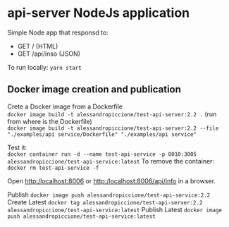# api-server NodeJs application

Simple Node app that responsd to:

- GET / (HTML)
- GET /api/inso (JSON)

To run locally: `yarn start`

## Docker image creation and publication

Crete a Docker image from a Dockerfile  
`docker image build -t alessandropiccione/test-api-server:2.2 .` (run from where is the Dockerfile)  
`docker image build -t alessandropiccione/test-api-server:2.2 --file "./examples/api service/Dockerfile" "./examples/api service"`

Test it:  
`docker container run -d --name test-api-service -p 8010:3005 alessandropiccione/test-api-service:latest`
To remove the container: `docker rm test-api-service -f`

Open <http:/localhost:8006> or <http:/localhost:8006/api/info> in a browser.

Publish `docker image push alessandropiccione/test-api-service:2.2`  
Create Latest `docker tag alessandropiccione/test-api-server:2.2 alessandropiccione/test-api-service:latest`
Publish Latest `docker image push alessandropiccione/test-api-service:latest`
